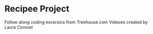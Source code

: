 # Recipee Project

Follow along coding excersice from Treehouse.com
Videoes created by Laura Coronel